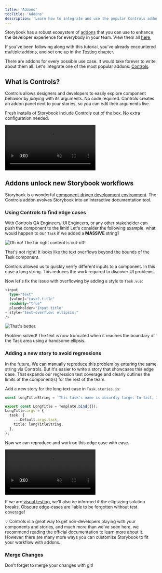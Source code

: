```yaml
---
title: 'Addons'
tocTitle: 'Addons'
description: 'Learn how to integrate and use the popular Controls addon'
---
```


Storybook has a robust ecosystem of [addons](https://storybook.js.org/docs/angular/configure/storybook-addons) that you can use to enhance the developer experience for everybody in your team. View them all [here](https://storybook.js.org/addons),

If you've been following along with this tutorial, you've already encountered multiple addons, and set one up in the [Testing](/intro-to-storybook/angular/en/test/) chapter.

There are addons for every possible use case. It would take forever to write about them all. Let's integrate one of the most popular addons: [Controls](https://storybook.js.org/docs/angular/essentials/controls).

## What is Controls?

Controls allows designers and developers to easily explore component behavior by _playing_ with its arguments. No code required. Controls creates an addon panel next to your stories, so you can edit their arguments live.

Fresh installs of Storybook include Controls out of the box. No extra configuration needed.

<video autoPlay muted playsInline loop>
  <source
    src="/intro-to-storybook/controls-in-action.mp4"
    type="video/mp4"
  />
</video>

## Addons unlock new Storybook workflows

Storybook is a wonderful [component-driven development environment](https://www.componentdriven.org/). The Controls addon evolves Storybook into an interactive documentation tool.

### Using Controls to find edge cases

With Controls QA Engineers, UI Engineers, or any other stakeholder can push the component to the limit! Let's consider the following example, what would happen to our `Task` if we added a **MASSIVE** string?

![Oh no! The far right content is cut-off!](/intro-to-storybook/task-edge-case.png)

That's not right! It looks like the text overflows beyond the bounds of the Task component.

Controls allowed us to quickly verify different inputs to a component. In this case a long string. This reduces the work required to discover UI problems.

Now let's fix the issue with overflowing by adding a style to `Task.vue`:

```diff:title=src/app/components/task.component.ts
<input
  type="text"
  [value]="task?.title"
  readonly="true"
  placeholder="Input title"
+ style="text-overflow: ellipsis;"
/>
```

![That's better.](/intro-to-storybook/edge-case-solved-with-controls.png)

Problem solved! The text is now truncated when it reaches the boundary of the Task area using a handsome ellipsis.

### Adding a new story to avoid regressions

In the future, We can manually reproduce this problem by entering the same string via Controls. But it's easier to write a story that showcases this edge case. That expands our regression test coverage and clearly outlines the limits of the component(s) for the rest of the team.

Add a new story for the long text case in `Task.stories.js`:

```ts:title=src/app/components/task.stories.ts
const longTitleString = `This task's name is absurdly large. In fact, I think if I keep going I might end up with content overflow. What will happen? The star that represents a pinned task could have text overlapping. The text could cut-off abruptly when it reaches the star. I hope not!`;

export const LongTitle = Template.bind({});
LongTitle.args = {
  task: {
    ...Default.args.task,
    title: longTitleString,
  },
};
```

Now we can reproduce and work on this edge case with ease.

<video autoPlay muted playsInline loop>
  <source
    src="/intro-to-storybook/task-stories-long-title.mp4"
    type="video/mp4"
  />
</video>

If we are [visual testing](/intro-to-storybook/angular/en/test/), we'll also be informed if the ellipsizing solution breaks. Obscure edge-cases are liable to be forgotten without test coverage!

<div class="aside"><p>💡 Controls is a great way to get non-developers playing with your components and stories, and much more than we've seen here, we recommend reading the <a href="https://storybook.js.org/docs/angular/essentials/controls">official documentation</a> to learn more about it. However, there are many more ways you can customize Storybook to fit your workflow with addons.</div>

### Merge Changes

Don't forget to merge your changes with git!
